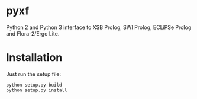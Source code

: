 # pyxf
Python 2 and Python 3 interface to XSB Prolog, SWI Prolog, ECLiPSe Prolog and Flora-2/Ergo Lite.

Installation
============

Just run the setup file:

```
python setup.py build
python setup.py install
```




